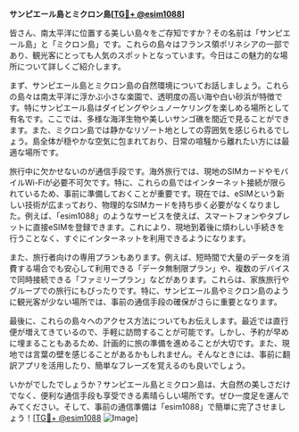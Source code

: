 **サンピエール島とミクロン島[[TG💪+ @esim1088](https://t.me/s/esim1088)]**

皆さん、南太平洋に位置する美しい島々をご存知ですか？その名前は「サンピエール島」と「ミクロン島」です。これらの島々はフランス領ポリネシアの一部であり、観光客にとっても人気のスポットとなっています。今日はこの魅力的な場所について詳しくご紹介します。

まず、サンピエール島とミクロン島の自然環境についてお話しましょう。これらの島々は南太平洋に浮かぶ小さな楽園で、透明度の高い海や白い砂浜が特徴です。特にサンピエール島はダイビングやシュノーケリングを楽しめる場所として有名です。ここでは、多様な海洋生物や美しいサンゴ礁を間近で見ることができます。また、ミクロン島では静かなリゾート地としての雰囲気を感じられるでしょう。島全体が穏やかな空気に包まれており、日常の喧騒から離れたい方には最適な場所です。

旅行中に欠かせないのが通信手段です。海外旅行では、現地のSIMカードやモバイルWi-Fiが必要不可欠です。特に、これらの島ではインターネット接続が限られているため、事前に準備しておくことが重要です。現在では、eSIMという新しい技術が広まっており、物理的なSIMカードを持ち歩く必要がなくなりました。例えば、「esim1088」のようなサービスを使えば、スマートフォンやタブレットに直接eSIMを登録できます。これにより、現地到着後に煩わしい手続きを行うことなく、すぐにインターネットを利用できるようになります。

また、旅行者向けの専用プランもあります。例えば、短時間で大量のデータを消費する場合でも安心して利用できる「データ無制限プラン」や、複数のデバイスで同時接続できる「ファミリープラン」などがあります。これらは、家族旅行やグループでの旅行にもぴったりです。特に、サンピエール島やミクロン島のように観光客が少ない場所では、事前の通信手段の確保がさらに重要となります。

最後に、これらの島々へのアクセス方法についてもお伝えします。最近では直行便が増えてきているので、手軽に訪問することが可能です。しかし、予約が早めに埋まることもあるため、計画的に旅の準備を進めることが大切です。また、現地では言葉の壁を感じることがあるかもしれません。そんなときには、事前に翻訳アプリを活用したり、簡単なフレーズを覚えるのも良いでしょう。

いかがでしたでしょうか？サンピエール島とミクロン島は、大自然の美しさだけでなく、便利な通信手段も享受できる素晴らしい場所です。ぜひ一度足を運んでみてください。そして、事前の通信準備は「esim1088」で簡単に完了させましょう！[[TG💪+ @esim1088](https://t.me/s/esim1088) ![Image](https://i.postimg.cc/Y0z9fWf4/image.png)]